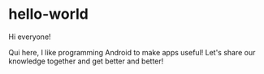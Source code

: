 # hello-world

Hi everyone!

Qui here, I like programming Android to make apps useful! Let's share our knowledge together and get better and better!
